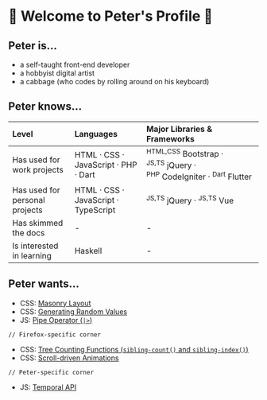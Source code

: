 # 🥬 Welcome to Peter's Profile 🥬

## Peter is...
- a self-taught front-end developer
- a hobbyist digital artist
- a cabbage (who codes by rolling around on his keyboard)

## Peter knows...
| Level | Languages | Major Libraries & Frameworks |
| :-- | :-- | :-- |
| Has used for work projects | HTML · CSS · JavaScript · PHP · Dart | <sup>HTML,CSS</sup>&nbsp;Bootstrap · <sup>JS,TS</sup>&nbsp;jQuery · <sup>PHP</sup>&nbsp;CodeIgniter · <sup>Dart</sup>&nbsp;Flutter |
| Has used for personal projects | HTML · CSS · JavaScript · TypeScript | <sup>JS,TS</sup>&nbsp;jQuery · <sup>JS,TS</sup>&nbsp;Vue |
| Has skimmed the docs | - | - |
| Is interested in learning | Haskell | - |

## Peter wants...
- CSS: [Masonry Layout](https://drafts.csswg.org/css-grid-3/)
- CSS: [Generating Random Values](https://drafts.csswg.org/css-values-5/#randomness)
- JS: [Pipe Operator (`|>`)](https://github.com/tc39/proposal-pipeline-operator)

`// Firefox-specific corner`

- CSS: [Tree Counting Functions (`sibling-count()` and `sibling-index()`)](https://drafts.csswg.org/css-values-5/#tree-counting)
- CSS: [Scroll-driven Animations](https://drafts.csswg.org/scroll-animations-1/)

`// Peter-specific corner`
- JS: [Temporal API](https://github.com/tc39/proposal-temporal)
